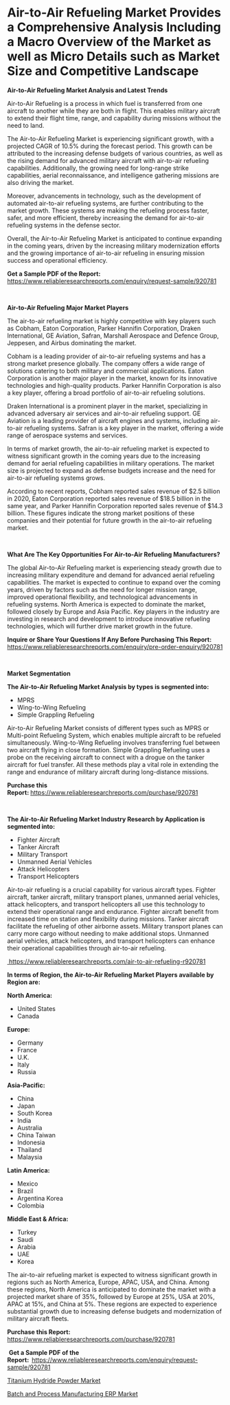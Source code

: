 <p><h1>Air-to-Air Refueling Market Provides a Comprehensive Analysis Including a Macro Overview of the Market as well as Micro Details such as Market Size and Competitive Landscape</h1></p><p><strong>Air-to-Air Refueling Market Analysis and Latest Trends</strong></p>
<p><p>Air-to-Air Refueling is a process in which fuel is transferred from one aircraft to another while they are both in flight. This enables military aircraft to extend their flight time, range, and capability during missions without the need to land.</p><p>The Air-to-Air Refueling Market is experiencing significant growth, with a projected CAGR of 10.5% during the forecast period. This growth can be attributed to the increasing defense budgets of various countries, as well as the rising demand for advanced military aircraft with air-to-air refueling capabilities. Additionally, the growing need for long-range strike capabilities, aerial reconnaissance, and intelligence gathering missions are also driving the market.</p><p>Moreover, advancements in technology, such as the development of automated air-to-air refueling systems, are further contributing to the market growth. These systems are making the refueling process faster, safer, and more efficient, thereby increasing the demand for air-to-air refueling systems in the defense sector.</p><p>Overall, the Air-to-Air Refueling Market is anticipated to continue expanding in the coming years, driven by the increasing military modernization efforts and the growing importance of air-to-air refueling in ensuring mission success and operational efficiency.</p></p>
<p><strong>Get a Sample PDF of the Report:&nbsp;</strong> <a href="https://www.reliableresearchreports.com/enquiry/request-sample/920781">https://www.reliableresearchreports.com/enquiry/request-sample/920781</a></p>
<p>&nbsp;</p>
<p><strong>Air-to-Air Refueling Major Market Players</strong></p>
<p><p>The air-to-air refueling market is highly competitive with key players such as Cobham, Eaton Corporation, Parker Hannifin Corporation, Draken International, GE Aviation, Safran, Marshall Aerospace and Defence Group, Jeppesen, and Airbus dominating the market.</p><p>Cobham is a leading provider of air-to-air refueling systems and has a strong market presence globally. The company offers a wide range of solutions catering to both military and commercial applications. Eaton Corporation is another major player in the market, known for its innovative technologies and high-quality products. Parker Hannifin Corporation is also a key player, offering a broad portfolio of air-to-air refueling solutions.</p><p>Draken International is a prominent player in the market, specializing in advanced adversary air services and air-to-air refueling support. GE Aviation is a leading provider of aircraft engines and systems, including air-to-air refueling systems. Safran is a key player in the market, offering a wide range of aerospace systems and services.</p><p>In terms of market growth, the air-to-air refueling market is expected to witness significant growth in the coming years due to the increasing demand for aerial refueling capabilities in military operations. The market size is projected to expand as defense budgets increase and the need for air-to-air refueling systems grows.</p><p>According to recent reports, Cobham reported sales revenue of $2.5 billion in 2020, Eaton Corporation reported sales revenue of $18.5 billion in the same year, and Parker Hannifin Corporation reported sales revenue of $14.3 billion. These figures indicate the strong market positions of these companies and their potential for future growth in the air-to-air refueling market.</p></p>
<p>&nbsp;</p>
<p><strong>What Are The Key Opportunities For Air-to-Air Refueling Manufacturers?</strong></p>
<p><p>The global Air-to-Air Refueling market is experiencing steady growth due to increasing military expenditure and demand for advanced aerial refueling capabilities. The market is expected to continue to expand over the coming years, driven by factors such as the need for longer mission range, improved operational flexibility, and technological advancements in refueling systems. North America is expected to dominate the market, followed closely by Europe and Asia Pacific. Key players in the industry are investing in research and development to introduce innovative refueling technologies, which will further drive market growth in the future.</p></p>
<p><strong>Inquire or Share Your Questions If Any Before Purchasing This Report:</strong> <a href="https://www.reliableresearchreports.com/enquiry/pre-order-enquiry/920781">https://www.reliableresearchreports.com/enquiry/pre-order-enquiry/920781</a></p>
<p>&nbsp;</p>
<p><strong>Market Segmentation</strong></p>
<p><strong>The Air-to-Air Refueling Market Analysis by types is segmented into:</strong></p>
<p><ul><li>MPRS</li><li>Wing-to-Wing Refueling</li><li>Simple Grappling Refueling</li></ul></p>
<p><p>Air-to-Air Refueling Market consists of different types such as MPRS or Multi-point Refueling System, which enables multiple aircraft to be refueled simultaneously. Wing-to-Wing Refueling involves transferring fuel between two aircraft flying in close formation. Simple Grappling Refueling uses a probe on the receiving aircraft to connect with a drogue on the tanker aircraft for fuel transfer. All these methods play a vital role in extending the range and endurance of military aircraft during long-distance missions.</p></p>
<p><strong>Purchase this Report:&nbsp;</strong><a href="https://www.reliableresearchreports.com/purchase/920781">https://www.reliableresearchreports.com/purchase/920781</a></p>
<p>&nbsp;</p>
<p><strong>The Air-to-Air Refueling Market Industry Research by Application is segmented into:</strong></p>
<p><ul><li>Fighter Aircraft</li><li>Tanker Aircraft</li><li>Military Transport</li><li>Unmanned Aerial Vehicles</li><li>Attack Helicopters</li><li>Transport Helicopters</li></ul></p>
<p><p>Air-to-air refueling is a crucial capability for various aircraft types. Fighter aircraft, tanker aircraft, military transport planes, unmanned aerial vehicles, attack helicopters, and transport helicopters all use this technology to extend their operational range and endurance. Fighter aircraft benefit from increased time on station and flexibility during missions. Tanker aircraft facilitate the refueling of other airborne assets. Military transport planes can carry more cargo without needing to make additional stops. Unmanned aerial vehicles, attack helicopters, and transport helicopters can enhance their operational capabilities through air-to-air refueling.</p></p>
<p><a href="https://www.reliableresearchreports.com/air-to-air-refueling-r920781">&nbsp;https://www.reliableresearchreports.com/air-to-air-refueling-r920781</a></p>
<p><strong>In terms of Region, the Air-to-Air Refueling Market Players available by Region are:</strong></p>
<p>
    <p> <strong> North America: </strong>
        <ul>
            <li>United States</li>
            <li>Canada</li>
        </ul>
        </p> 
    <p> <strong> Europe: </strong>
        <ul>
            <li>Germany</li>
            <li>France</li>
            <li>U.K.</li>
            <li>Italy</li>
            <li>Russia</li>
        </ul>
        </p> 
    <p> <strong> Asia-Pacific: </strong>
        <ul>
            <li>China</li>
            <li>Japan</li>
            <li>South Korea</li>
            <li>India</li>
            <li>Australia</li>
            <li>China Taiwan</li>
            <li>Indonesia</li>
            <li>Thailand</li>
            <li>Malaysia</li>
        </ul>
        </p> 
    <p> <strong> Latin America: </strong>
        <ul>
            <li>Mexico</li>
            <li>Brazil</li>
            <li>Argentina Korea</li>
            <li>Colombia</li>
        </ul>
        </p> 
    <p> <strong> Middle East & Africa: </strong>
        <ul>
            <li>Turkey</li>
            <li>Saudi</li>
            <li>Arabia</li>
            <li>UAE</li>
            <li>Korea</li>
        </ul>
    </p>
    </p>
<p><p>The air-to-air refueling market is expected to witness significant growth in regions such as North America, Europe, APAC, USA, and China. Among these regions, North America is anticipated to dominate the market with a projected market share of 35%, followed by Europe at 25%, USA at 20%, APAC at 15%, and China at 5%. These regions are expected to experience substantial growth due to increasing defense budgets and modernization of military aircraft fleets.</p></p>
<p><strong>Purchase this Report: </strong><a href="https://www.reliableresearchreports.com/purchase/920781">https://www.reliableresearchreports.com/purchase/920781</a></p>
<p>&nbsp;<strong>Get a Sample PDF of the Report:&nbsp;&nbsp;</strong><a href="https://www.reliableresearchreports.com/enquiry/request-sample/920781">https://www.reliableresearchreports.com/enquiry/request-sample/920781</a></p>
<p><strong></strong></p>
<p><p><a href="https://github.com/nicholepatriciadoylenwnrjr0/Market-Research-Report-List-3/blob/main/titanium-hydride-powder-market.md">Titanium Hydride Powder Market</a></p><p><a href="https://medium.com/@joshavis90/batch-and-process-manufacturing-erp-industry-analysis-report-its-market-size-growing-with-a-cagr-3b6296e6c3ef">Batch and Process Manufacturing ERP Market</a></p></p>